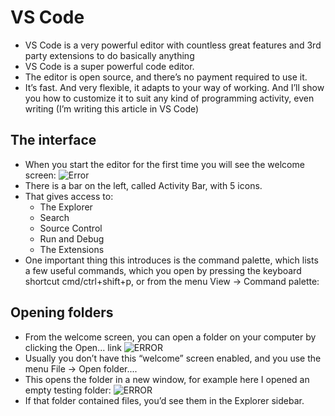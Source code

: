 # VS Code
- VS Code is a very powerful editor with countless great features and 3rd party extensions to do basically anything
- VS Code is a super powerful code editor.
- The editor is open source, and there’s no payment required to use it.
- It’s fast. And very flexible, it adapts to your way of working. And I’ll show you how to customize it to suit any kind of programming activity, even writing (I’m writing this article in VS Code)

## 	The interface
- When you start the editor for the first time you will see the welcome screen:
![Error](https://thevalleyofcode.com/images/lessons/vscode/Screenshot-2023-10-08-10.13.33%E2%80%AFPM.png)
- There is a bar on the left, called Activity Bar, with 5 icons.
- That gives access to:
  - The Explorer
  - Search
  - Source Control
  - Run and Debug
  - The Extensions
- One important thing this introduces is the command palette, which lists a few useful commands, which you open by pressing the keyboard shortcut cmd/ctrl+shift+p, or from the menu View -> Command palette:

## Opening folders
- From the welcome screen, you can open a folder on your computer by clicking the Open... link
![ERROR](https://thevalleyofcode.com/images/lessons/vscode/Screenshot-2023-10-09T10.02.18AM.png)
- Usually you don’t have this “welcome” screen enabled, and you use the menu File -> Open folder....
- This opens the folder in a new window, for example here I opened an empty testing folder:
![ERROR](https://thevalleyofcode.com/images/lessons/vscode/Screenshot-2023-10-09T10.00.51AM.png)
- If that folder contained files, you’d see them in the Explorer sidebar.
